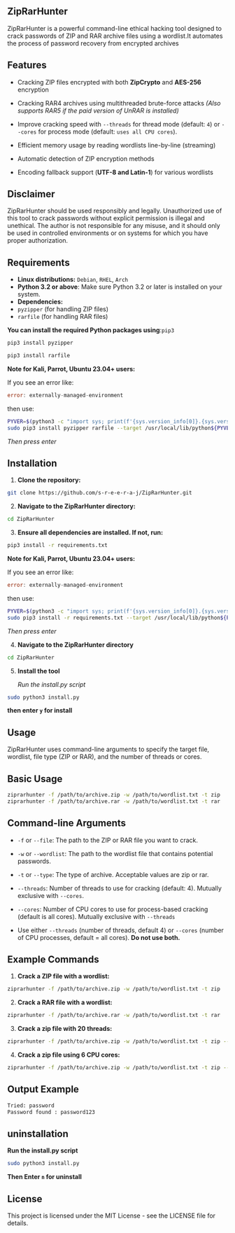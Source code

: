 ## ZipRarHunter
ZipRarHunter is a powerful command-line ethical hacking tool designed to crack passwords of ZIP and RAR archive files using a wordlist.It automates the process of password recovery from encrypted archives

## Features
- Cracking ZIP files encrypted with both **ZipCrypto** and **AES-256** encryption

- Cracking RAR4 archives using multithreaded brute-force attacks
*(Also supports RAR5 if the paid version of UnRAR is installed)*

- Improve cracking speed with `--threads` for thread mode (default: `4`) or `--cores` for process mode (default: `uses all CPU cores`).

- Efficient memory usage by reading wordlists line-by-line (streaming)

- Automatic detection of ZIP encryption methods

- Encoding fallback support (**UTF-8 and Latin-1**) for various wordlists

## Disclaimer
ZipRarHunter should be used responsibly and legally. Unauthorized use of this tool to crack passwords without explicit permission is illegal and unethical. The author is not responsible for any misuse, and it should only be used in controlled environments or on systems for which you have proper authorization.

## Requirements
- **Linux distributions:** `Debian`, `RHEL`, `Arch` 
- **Python 3.2 or above**: Make sure Python 3.2 or later is installed on your system.
- **Dependencies:**
- `pyzipper` (for handling ZIP files)
- `rarfile` (for handling RAR files)
  
**You can install the required Python packages using**:`pip3`
```bash
pip3 install pyzipper
```
```bash
pip3 install rarfile
```
**Note for Kali, Parrot, Ubuntu 23.04+ users:**

If you see an error like:
```go
error: externally-managed-environment
```
then use:
```bash
PYVER=$(python3 -c "import sys; print(f'{sys.version_info[0]}.{sys.version_info[1]}')")
sudo pip3 install pyzipper rarfile --target /usr/local/lib/python${PYVER}/dist-packages --break-system-packages
```
*Then press enter*

## Installation

1. **Clone the repository:**

```bash
git clone https://github.com/s-r-e-e-r-a-j/ZipRarHunter.git
```
2. **Navigate to the ZipRarHunter directory:**

```bash
cd ZipRarHunter
```
3. **Ensure all dependencies are installed. If not, run:**

``` bash
pip3 install -r requirements.txt
```
**Note for Kali, Parrot, Ubuntu 23.04+ users:**

If you see an error like:
```go
error: externally-managed-environment
```
then use:
```bash
PYVER=$(python3 -c "import sys; print(f'{sys.version_info[0]}.{sys.version_info[1]}')")
sudo pip3 install -r requirements.txt --target /usr/local/lib/python${PYVER}/dist-packages --break-system-packages
```
*Then press enter*

4. **Navigate to the ZipRarHunter directory**
   
```bash
cd ZipRarHunter
```
5. **Install the tool**
   
   *Run the install.py script*
```bash
sudo python3 install.py
```
**then enter `y` for install**
## Usage
ZipRarHunter uses command-line arguments to specify the target file, wordlist, file type (ZIP or RAR), and the number of threads or cores.

## Basic Usage
```bash
ziprarhunter -f /path/to/archive.zip -w /path/to/wordlist.txt -t zip
ziprarhunter -f /path/to/archive.rar -w /path/to/wordlist.txt -t rar
```
## Command-line Arguments
- `-f` or `--file`: The path to the ZIP or RAR file you want to crack.
- `-w` or `--wordlist`: The path to the wordlist file that contains potential passwords.
- `-t` or `--type`: The type of archive. Acceptable values are zip or rar.
- `--threads`: Number of threads to use for cracking (default: 4). Mutually exclusive with `--cores`.
- `--cores`: Number of CPU cores to use for process-based cracking (default is all cores). Mutually exclusive with `--threads`

- Use either `--threads` (number of threads, default 4) or `--cores` (number of CPU processes, default = all cores). **Do not use both.**
  
## Example Commands
1. **Crack a ZIP file with a wordlist:**

``` bash
ziprarhunter -f /path/to/archive.zip -w /path/to/wordlist.txt -t zip
```
2. **Crack a RAR file with a wordlist:**

```bash
ziprarhunter -f /path/to/archive.rar -w /path/to/wordlist.txt -t rar
```
3. **Crack a zip file with 20 threads:**

```bash
ziprarhunter -f /path/to/archive.zip -w /path/to/wordlist.txt -t zip --threads 20
```

4. **Crack a zip file using 6 CPU cores:**
```bash
ziprarhunter -f /path/to/archive.zip -w /path/to/wordlist.txt -t zip --cores 6
```

## Output Example
```bash
Tried: password
Password found : password123
```

## uninstallation
**Run the install.py script**
```bash
sudo python3 install.py
```
**Then Enter `n` for uninstall**

## License
This project is licensed under the MIT License - see the LICENSE file for details.
